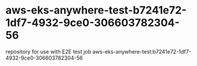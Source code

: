 # aws-eks-anywhere-test-b7241e72-1df7-4932-9ce0-306603782304-56
repository for use with E2E test job aws-eks-anywhere-test:b7241e72-1df7-4932-9ce0-306603782304-56

